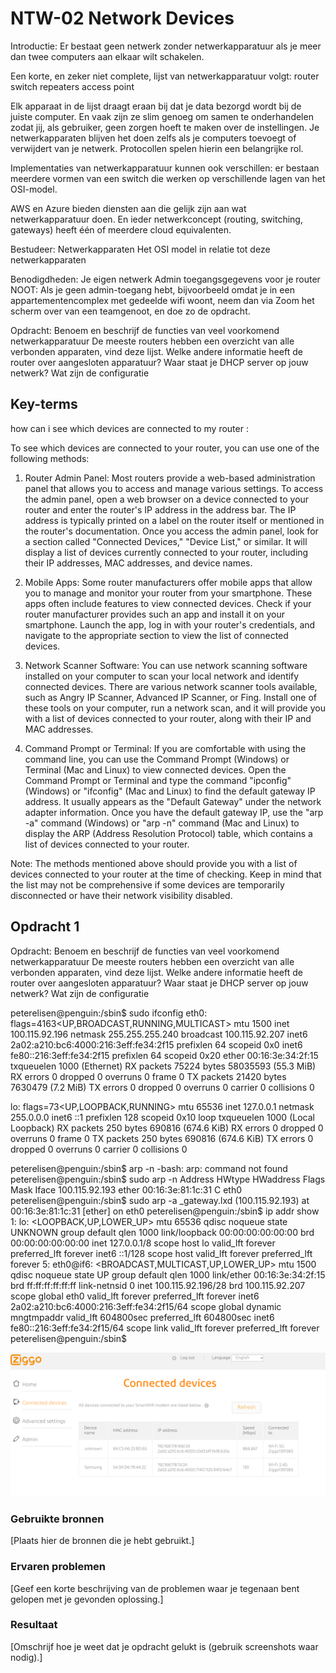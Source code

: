 # NTW-02 Network Devices

Introductie:
Er bestaat geen netwerk zonder netwerkapparatuur als je meer dan twee computers aan elkaar wilt schakelen. 

Een korte, en zeker niet complete, lijst van netwerkapparatuur volgt:
router
switch
repeaters
access point 

Elk apparaat in de lijst draagt eraan bij dat je data bezorgd wordt bij de juiste computer. En vaak zijn ze slim genoeg om samen te onderhandelen zodat jij, als gebruiker, geen zorgen hoeft te maken over de instellingen. Je netwerkapparaten blijven het doen zelfs als je computers toevoegt of verwijdert van je netwerk. Protocollen spelen hierin een belangrijke rol.

Implementaties van netwerkapparatuur kunnen ook verschillen: er bestaan meerdere vormen van een switch die werken op verschillende lagen van het OSI-model.

AWS en Azure bieden diensten aan die gelijk zijn aan wat netwerkapparatuur doen. En ieder netwerkconcept (routing, switching, gateways) heeft één of meerdere cloud equivalenten.

Bestudeer:
Netwerkapparaten
Het OSI model in relatie tot deze netwerkapparaten

Benodigdheden:
Je eigen netwerk
Admin toegangsgegevens voor je router
NOOT: Als je geen admin-toegang hebt, bijvoorbeeld omdat je in een appartementencomplex met gedeelde wifi woont, neem dan via Zoom het scherm over van een teamgenoot, en doe zo de opdracht.

Opdracht:
Benoem en beschrijf de functies van veel voorkomend netwerkapparatuur
De meeste routers hebben een overzicht van alle verbonden apparaten, vind deze lijst. Welke andere informatie heeft de router over aangesloten apparatuur?
Waar staat je DHCP server op jouw netwerk? Wat zijn de configuratie

  

## Key-terms 

how can i see which devices are connected to my router :

To see which devices are connected to your router, you can use one of the following methods:

1. Router Admin Panel: Most routers provide a web-based administration panel that allows you to access and manage various settings. To access the admin panel, open a web browser on a device connected to your router and enter the router's IP address in the address bar. The IP address is typically printed on a label on the router itself or mentioned in the router's documentation. Once you access the admin panel, look for a section called "Connected Devices," "Device List," or similar. It will display a list of devices currently connected to your router, including their IP addresses, MAC addresses, and device names.

2. Mobile Apps: Some router manufacturers offer mobile apps that allow you to manage and monitor your router from your smartphone. These apps often include features to view connected devices. Check if your router manufacturer provides such an app and install it on your smartphone. Launch the app, log in with your router's credentials, and navigate to the appropriate section to view the list of connected devices.

3. Network Scanner Software: You can use network scanning software installed on your computer to scan your local network and identify connected devices. There are various network scanner tools available, such as Angry IP Scanner, Advanced IP Scanner, or Fing. Install one of these tools on your computer, run a network scan, and it will provide you with a list of devices connected to your router, along with their IP and MAC addresses.

4. Command Prompt or Terminal: If you are comfortable with using the command line, you can use the Command Prompt (Windows) or Terminal (Mac and Linux) to view connected devices. Open the Command Prompt or Terminal and type the command "ipconfig" (Windows) or "ifconfig" (Mac and Linux) to find the default gateway IP address. It usually appears as the "Default Gateway" under the network adapter information. Once you have the default gateway IP, use the "arp -a" command (Windows) or "arp -n" command (Mac and Linux) to display the ARP (Address Resolution Protocol) table, which contains a list of devices connected to your router.

Note: The methods mentioned above should provide you with a list of devices connected to your router at the time of checking. Keep in mind that the list may not be comprehensive if some devices are temporarily disconnected or have their network visibility disabled.

  

## Opdracht 1

Opdracht:
Benoem en beschrijf de functies van veel voorkomend netwerkapparatuur
De meeste routers hebben een overzicht van alle verbonden apparaten, vind deze lijst. Welke andere informatie heeft de router over aangesloten apparatuur?
Waar staat je DHCP server op jouw netwerk? Wat zijn de configuratie


peterelisen@penguin:/sbin$ sudo ifconfig
eth0: flags=4163<UP,BROADCAST,RUNNING,MULTICAST>  mtu 1500
        inet 100.115.92.196  netmask 255.255.255.240  broadcast 100.115.92.207
        inet6 2a02:a210:bc6:4000:216:3eff:fe34:2f15  prefixlen 64  scopeid 0x0<global>
        inet6 fe80::216:3eff:fe34:2f15  prefixlen 64  scopeid 0x20<link>
        ether 00:16:3e:34:2f:15  txqueuelen 1000  (Ethernet)
        RX packets 75224  bytes 58035593 (55.3 MiB)
        RX errors 0  dropped 0  overruns 0  frame 0
        TX packets 21420  bytes 7630479 (7.2 MiB)
        TX errors 0  dropped 0 overruns 0  carrier 0  collisions 0

lo: flags=73<UP,LOOPBACK,RUNNING>  mtu 65536
        inet 127.0.0.1  netmask 255.0.0.0
        inet6 ::1  prefixlen 128  scopeid 0x10<host>
        loop  txqueuelen 1000  (Local Loopback)
        RX packets 250  bytes 690816 (674.6 KiB)
        RX errors 0  dropped 0  overruns 0  frame 0
        TX packets 250  bytes 690816 (674.6 KiB)
        TX errors 0  dropped 0 overruns 0  carrier 0  collisions 0


peterelisen@penguin:/sbin$ arp -n
-bash: arp: command not found
peterelisen@penguin:/sbin$ sudo arp -n
Address                  HWtype  HWaddress           Flags Mask            Iface
100.115.92.193           ether   00:16:3e:81:1c:31   C                     eth0
peterelisen@penguin:/sbin$ sudo arp -a
_gateway.lxd (100.115.92.193) at 00:16:3e:81:1c:31 [ether] on eth0
peterelisen@penguin:/sbin$ ip addr show
1: lo: <LOOPBACK,UP,LOWER_UP> mtu 65536 qdisc noqueue state UNKNOWN group default qlen 1000
    link/loopback 00:00:00:00:00:00 brd 00:00:00:00:00:00
    inet 127.0.0.1/8 scope host lo
       valid_lft forever preferred_lft forever
    inet6 ::1/128 scope host 
       valid_lft forever preferred_lft forever
5: eth0@if6: <BROADCAST,MULTICAST,UP,LOWER_UP> mtu 1500 qdisc noqueue state UP group default qlen 1000
    link/ether 00:16:3e:34:2f:15 brd ff:ff:ff:ff:ff:ff link-netnsid 0
    inet 100.115.92.196/28 brd 100.115.92.207 scope global eth0
       valid_lft forever preferred_lft forever
    inet6 2a02:a210:bc6:4000:216:3eff:fe34:2f15/64 scope global dynamic mngtmpaddr 
       valid_lft 604800sec preferred_lft 604800sec
    inet6 fe80::216:3eff:fe34:2f15/64 scope link 
       valid_lft forever preferred_lft forever
peterelisen@penguin:/sbin$ 


![Screenshot](/00_includes/devices.png)










### Gebruikte bronnen 

[Plaats hier de bronnen die je hebt gebruikt.] 

  

### Ervaren problemen 

[Geef een korte beschrijving van de problemen waar je tegenaan bent gelopen met je gevonden oplossing.] 

  

### Resultaat 

[Omschrijf hoe je weet dat je opdracht gelukt is (gebruik screenshots waar nodig).] 
